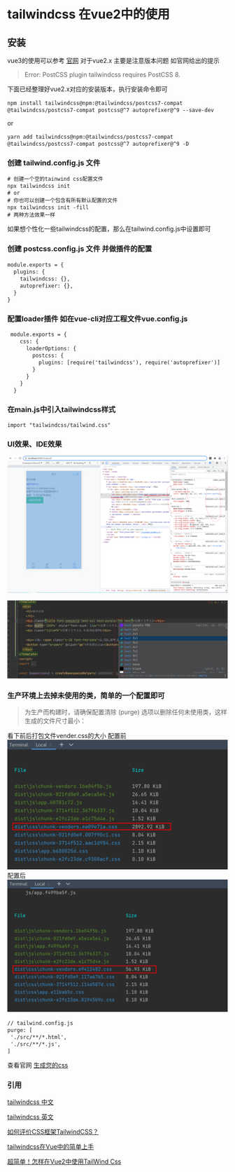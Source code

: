 # tailwindcss 在vue2中的使用

## 安装
vue3的使用可以参考 [官网](https://www.tailwindcss.cn/docs/guides/vue-3-vite) 对于vue2.x 主要是注意版本问题 如官网给出的提示

> Error: PostCSS plugin tailwindcss requires PostCSS 8.

下面已经整理好vue2.x对应的安装版本，执行安装命令即可

```
npm install tailwindcss@npm:@tailwindcss/postcss7-compat @tailwindcss/postcss7-compat postcss@^7 autoprefixer@^9 --save-dev
```
or
```
yarn add tailwindcss@npm:@tailwindcss/postcss7-compat @tailwindcss/postcss7-compat postcss@^7 autoprefixer@^9 -D
```


### 创建 tailwind.config.js 文件

```
# 创建一个空的tainwind css配置文件
npx tailwindcss init
# or
# 你也可以创建一个包含有所有默认配置的文件
npx tailwindcss init -fill
# 两种方法效果一样
```

如果想个性化一些tailwindcss的配置，那么在tailwind.config.js中设置即可

### 创建 postcss.config.js 文件 并做插件的配置

```
module.exports = {
  plugins: {
    tailwindcss: {},
    autoprefixer: {},
  }
}
```

### 配置loader插件 如在vue-cli对应工程文件vue.config.js
```
 module.exports = {
    css: {
      loaderOptions: {
        postcss: {
          plugins: [require('tailwindcss'), require('autoprefixer')]
        }
      }
    }
  }
```

### 在main.js中引入tailwindcss样式
```
import "tailwindcss/tailwind.css"
```

### UI效果、IDE效果
![UI浏览效果](https://raw.githubusercontent.com/tiger-mini/assets/main/img/tailwindwcss-UI.png)

![IDE开发效果](https://raw.githubusercontent.com/tiger-mini/assets/main/img/tailwindwcss-ide.png)


### 生产环境上去掉未使用的类，简单的一个配置即可

> 为生产而构建时，请确保配置清除 (purge) 选项以删除任何未使用类，这样生成的文件尺寸最小：


看下前后打包文件vender.css的大小
配置前
![vender css 大小](https://raw.githubusercontent.com/tiger-mini/assets/main/img/tailwindwcss-build-asset-raw.png)
配置后
![vender css 大小](https://raw.githubusercontent.com/tiger-mini/assets/main/img/tailwindwcss-build-asset.png)


```
// tailwind.config.js
purge: [
 './src/**/*.html',
 './src/**/*.js',
]
```

查看官网 [生成您的css](tailwindcss.cn/docs/installation#css)


### 引用

[tailwindcss 中文](https://www.tailwindcss.cn/)

[tailwindcss 英文](https://tailwindcss.com/)

[如何评价CSS框架TailwindCSS？](https://www.zhihu.com/question/337939566/answers/updated)

[tailwindcss在Vue中的简单上手](https://godlanbo.com/blogs/25)

[超简单！怎样在Vue2中使用TailWind Css](https://blog.csdn.net/vx_1097122362/article/details/115563641)
